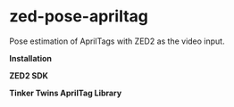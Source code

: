 # zed-pose-apriltag
Pose estimation of AprilTags with ZED2 as the video input.

**Installation**

**ZED2 SDK**

**Tinker Twins AprilTag Library**
